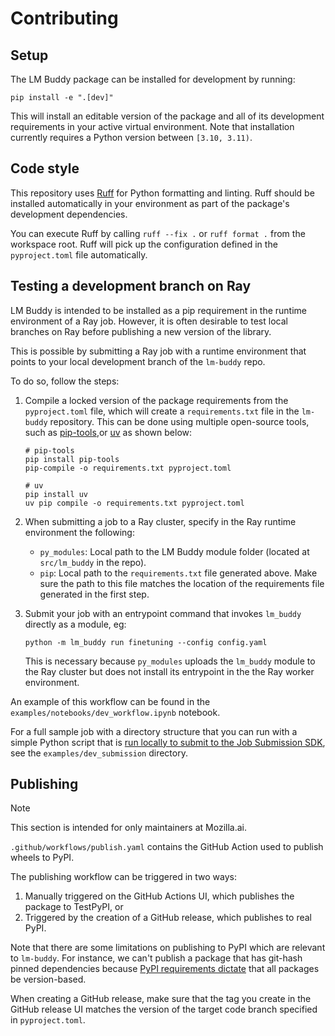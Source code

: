 # Contributing

## Setup

The LM Buddy package can be installed for development by running:

```
pip install -e ".[dev]"
```

This will install an editable version of the package and all of its development requirements
in your active virtual environment.
Note that installation currently requires a Python version between `[3.10, 3.11)`.

## Code style

This repository uses [Ruff](https://docs.astral.sh/ruff/) for Python formatting and linting.
Ruff should be installed automatically in your environment as part of the package's
development dependencies.

You can execute Ruff by calling `ruff --fix .` or `ruff format .` from the workspace root.
Ruff will pick up the configuration defined in the `pyproject.toml` file automatically.

## Testing a development branch on Ray

LM Buddy is intended to be installed as a pip requirement in the runtime environment of a Ray job.
However, it is often desirable to test local branches on Ray before publishing a new version of the library.

This is possible by submitting a Ray job with a runtime environment that points to your
local development branch of the `lm-buddy` repo.

To do so, follow the steps:

1. Compile a locked version of the package requirements from the `pyproject.toml` file, 
which will create a `requirements.txt` file in the `lm-buddy` repository.
This can be done using multiple open-source tools, such as
[pip-tools](https://github.com/jazzband/pip-tools),or [uv](https://github.com/astral-sh/uv)
as shown below:

    ```
    # pip-tools
    pip install pip-tools
    pip-compile -o requirements.txt pyproject.toml
    
    # uv
    pip install uv
    uv pip compile -o requirements.txt pyproject.toml
    ```

2. When submitting a job to a Ray cluster, specify in the Ray runtime environment the following:

    - `py_modules`: Local path to the LM Buddy module folder (located at `src/lm_buddy` in the repo).
    - `pip`: Local path to the `requirements.txt` file generated above. Make sure the path to this file
    matches the location of the requirements file generated in the first step. 

3. Submit your job with an entrypoint command that invokes `lm_buddy` directly as a module, eg:

    ```
    python -m lm_buddy run finetuning --config config.yaml
    ```

    This is necessary because `py_modules` uploads the `lm_buddy` module to the Ray cluster
    but does not install its entrypoint in the the Ray worker environment.

An example of this workflow can be found in the `examples/notebooks/dev_workflow.ipynb` notebook.

For a full sample job with a directory structure that you can run with a simple Python script that is 
[run locally to submit to the Job Submission SDK](https://docs.ray.io/en/latest/cluster/running-applications/job-submission/sdk.html#submitting-a-ray-job), 
see the `examples/dev_submission` directory.

## Publishing

> [!NOTE] 
>
> This section is intended for only maintainers at Mozilla.ai.

`.github/workflows/publish.yaml` contains the GitHub Action used to publish wheels to PyPI.

The publishing workflow can be triggered in two ways:
1. Manually triggered on the GitHub Actions UI, which publishes the package to TestPyPI, or
2. Triggered by the creation of a GitHub release, which publishes to real PyPI.

Note that there are some limitations on publishing to PyPI which are relevant to `lm-buddy`. 
For instance, we can't publish a package that has git-hash pinned dependencies because [PyPI requirements dictate](https://github.com/pypi/warehouse/blob/fca2efaee722cceef87e3e61926426de090db03b/warehouse/forklift/legacy.py#L280) that all packages be version-based.  

When creating a GitHub release, make sure that the tag you create in the GitHub release UI
matches the version of the target code branch specified in `pyproject.toml`.
